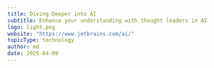 ```yaml
---
title: Diving Deeper into AI
subtitle: Enhance your understanding with thought leaders in AI
logo: light.png
website: "https://www.jetbrains.com/ai/"
topicType: technology
author: md
date: 2025-04-09
---
```

